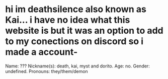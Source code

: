 hi im deathsilence also known as Kai...
i have no idea what this website is but it was an option to add to my conections on discord so i made a account-
=======================================================================================================================
Name: ???
Nickname(s): death, kai, myst and dorito.
Age: no.
Gender: undefined.
Pronouns: they/them/demon
